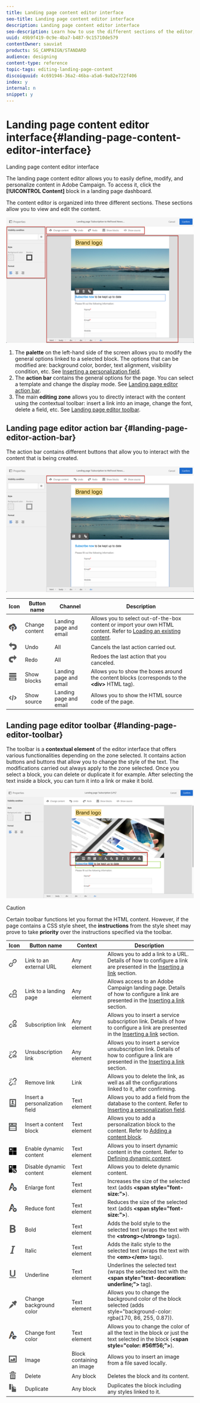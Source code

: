 ```yaml
---
title: Landing page content editor interface
seo-title: Landing page content editor interface
description: Landing page content editor interface
seo-description: Learn how to use the different sections of the editor, such as the action bar, to modify your landing page content.
uuid: 49b9f419-0c9e-4ba7-b487-9c15710de579
contentOwner: sauviat
products: SG_CAMPAIGN/STANDARD
audience: designing
content-type: reference
topic-tags: editing-landing-page-content
discoiquuid: 4c691946-36a2-46ba-a5a6-9a82e722f406
index: y
internal: n
snippet: y
---
```


# Landing page content editor interface{#landing-page-content-editor-interface}

Landing page content editor interface

The landing page content editor allows you to easily define, modify, and personalize content in Adobe Campaign. To access it, click the **[!UICONTROL Content]** block in a landing page dashboard.

The content editor is organized into three different sections. These sections allow you to view and edit the content.

![](assets/des_lp_content_8.png)

1. The **palette** on the left-hand side of the screen allows you to modify the general options linked to a selected block. The options that can be modified are: background color, border, text alignment, visibility condition, etc. See [Inserting a personalization field](../../designing/using/inserting-a-personalization-field.md).
1. The **action bar** contains the general options for the page. You can select a template and change the display mode. See [Landing page editor action bar](../../designing/using/landing-page-content-editor-interface.md#landing-page-editor-action-bar).
1. The main **editing zone** allows you to directly interact with the content using the contextual toolbar: insert a link into an image, change the font, delete a field, etc. See [Landing page editor toolbar](../../designing/using/landing-page-content-editor-interface.md#landing-page-editor-toolbar).

## Landing page editor action bar {#landing-page-editor-action-bar}

The action bar contains different buttons that allow you to interact with the content that is being created.

![](assets/des_lp_content_9.png)

<table> 
 <thead> 
  <tr> 
   <th>Icon<br /> </th> 
   <th>Button name<br /> </th> 
   <th>Channel<br /> </th> 
   <th>Description<br /> </th> 
  </tr> 
 </thead> 
 <tbody> 
  <tr> 
   <td><img height="21px" src="assets/download_darkgrey-24px.png" /><br /> </td> 
   <td><span class="uicontrol">Change content</span><br /> </td> 
   <td>Landing page and email<br /> </td> 
   <td>Allows you to select out-of-the-box content or import your own HTML content. Refer to <a href="../../designing/using/selecting-an-existing-content.md">Loading an existing content</a>.<br /> </td> 
  </tr> 
  <tr> 
   <td><img height="21px" src="assets/undo_darkgrey-24px.png" /><br /> </td> 
   <td><span class="uicontrol">Undo</span><br /> </td> 
   <td>All<br /> </td> 
   <td>Cancels the last action carried out.<br /> </td> 
  </tr> 
  <tr> 
   <td><img height="21px" src="assets/redo_darkgrey-24px.png" /><br /> </td> 
   <td><span class="uicontrol">Redo</span><br /> </td> 
   <td>All<br /> </td> 
   <td>Redoes the last action that you canceled.<br /> </td> 
  </tr> 
  <tr> 
   <td><img height="21px" src="assets/display_block_darkgrey-24px.png" /><br /> </td> 
   <td><span class="uicontrol">Show blocks</span><br /> </td> 
   <td>Landing page and email<br /> </td> 
   <td>Allows you to show the boxes around the content blocks (corresponds to the<strong> &lt;div&gt;</strong> HTML tag).<br /> </td> 
  </tr> 
  <tr> 
   <td><img height="21px" src="assets/code_darkgrey-24px.png" /><br /> </td> 
   <td><span class="uicontrol">Show source</span><br /> </td> 
   <td>Landing page and email<br /> </td> 
   <td>Allows you to show the HTML source code of the page.<br /> </td> 
  </tr> 
 </tbody> 
</table>

## Landing page editor toolbar {#landing-page-editor-toolbar}

The toolbar is a **contextual element** of the editor interface that offers various functionalities depending on the zone selected. It contains action buttons and buttons that allow you to change the style of the text. The modifications carried out always apply to the zone selected. Once you select a block, you can delete or duplicate it for example. After selecting the text inside a block, you can turn it into a link or make it bold.

![](assets/delivery_content_17.png)

>[!CAUTION]
>
>Certain toolbar functions let you format the HTML content. However, if the page contains a CSS style sheet, the **instructions** from the style sheet may prove to take **priority** over the instructions specified via the toolbar.

<table> 
 <thead> 
  <tr> 
   <th>Icon<br /> </th> 
   <th>Button name<br /> </th> 
   <th>Context<br /> </th> 
   <th>Description<br /> </th> 
  </tr> 
 </thead> 
 <tbody> 
  <tr> 
   <td><img height="21px" src="assets/link_darkgrey-24px.png" /><br /> </td> 
   <td><span class="uicontrol">Link to an external URL</span><br /> </td> 
   <td>Any element<br /> </td> 
   <td>Allows you to add a link to a URL. Details of how to configure a link are presented in the <a href="../../designing/using/inserting-a-link.md">Inserting a link</a> section.<br /> </td> 
  </tr> 
  <tr> 
   <td><img height="21px" src="assets/linkpage_darkgrey-24px.png" /><br /> </td> 
   <td><span class="uicontrol">Link to a landing page</span><br /> </td> 
   <td>Any element<br /> </td> 
   <td>Allows access to an Adobe Campaign landing page. Details of how to configure a link are presented in the <a href="../../designing/using/inserting-a-link.md">Inserting a link</a> section.<br /> </td> 
  </tr> 
  <tr> 
   <td><img height="21px" src="assets/link_subscribe_darkgrey-24px.png" /><br /> </td> 
   <td><span class="uicontrol">Subscription link</span><br /> </td> 
   <td>Any element<br /> </td> 
   <td>Allows you to insert a service subscription link. Details of how to configure a link are presented in the <a href="../../designing/using/inserting-a-link.md">Inserting a link</a> section.<br /> </td> 
  </tr> 
  <tr> 
   <td><img height="21px" src="assets/link_unsubscribe_darkgrey-24px.png" /><br /> </td> 
   <td><span class="uicontrol">Unsubscription link</span><br /> </td> 
   <td>Any element<br /> </td> 
   <td>Allows you to insert a service unsubscription link. Details of how to configure a link are presented in the <a href="../../designing/using/inserting-a-link.md">Inserting a link</a> section.<br /> </td> 
  </tr> 
  <tr> 
   <td><img height="21px" src="assets/linkoff_darkgrey-24px.png" /><br /> </td> 
   <td><span class="uicontrol">Remove link</span><br /> </td> 
   <td>Link<br /> </td> 
   <td>Allows you to delete the link, as well as all the configurations linked to it, after confirming.<br /> </td> 
  </tr> 
  <tr> 
   <td><img height="21px" src="assets/personalization_field_darkgrey-24px.png" /><br /> </td> 
   <td><span class="uicontrol">Insert a personalization field</span><br /> </td> 
   <td>Text element<br /> </td> 
   <td>Allows you to add a field from the database to the content. Refer to <a href="../../designing/using/inserting-a-personalization-field.md">Inserting a personalization field</a>.<br /> </td> 
  </tr> 
  <tr> 
   <td><img height="21px" src="assets/personalization_block_darkgrey-24px.png" /><br /> </td> 
   <td><span class="uicontrol">Insert a content block</span><br /> </td> 
   <td>Text element<br /> </td> 
   <td>Allows you to add a personalization block to the content. Refer to <a href="../../designing/using/adding-a-content-block.md">Adding a content block</a>.<br /> </td> 
  </tr> 
  <tr> 
   <td><img height="21px" src="assets/dynamiccontent_24px.png" /><br /> </td> 
   <td><span class="uicontrol">Enable dynamic content</span><br /> </td> 
   <td>Text element<br /> </td> 
   <td>Allows you to insert dynamic content in the content. Refer to <a href="../../designing/using/defining-dynamic-content-in-a-landing-page.md">Defining dynamic content</a>.<br /> </td> 
  </tr> 
  <tr> 
   <td><img height="21px" src="assets/dynamiccontentdisable_24px.png" /><br /> </td> 
   <td><span class="uicontrol">Disable dynamic content</span><br /> </td> 
   <td>Text element<br /> </td> 
   <td>Allows you to delete dynamic content.<br /> </td> 
  </tr> 
  <tr> 
   <td><img height="21px" src="assets/increase_fontsize_darkgrey-24px.png" /><br /> </td> 
   <td><span class="uicontrol">Enlarge font</span><br /> </td> 
   <td>Text element<br /> </td> 
   <td>Increases the size of the selected text (adds <strong>&lt;span style="font-size:"&gt;</strong>).<br /> </td> 
  </tr> 
  <tr> 
   <td><img height="21px" src="assets/decrease_fontsize_darkgrey-24px.png" /><br /> </td> 
   <td><span class="uicontrol">Reduce font</span><br /> </td> 
   <td>Text element<br /> </td> 
   <td>Reduces the size of the selected text (adds <strong>&lt;span style="font-size:"&gt;</strong>).<br /> </td> 
  </tr> 
  <tr> 
   <td><img height="21px" src="assets/textbold_darkgrey-24px.png" /><br /> </td> 
   <td><span class="uicontrol">Bold</span><br /> </td> 
   <td>Text element<br /> </td> 
   <td>Adds the bold style to the selected text (wraps the text with the <strong>&lt;strong&gt;&lt;/strong&gt;</strong> tags).<br /> </td> 
  </tr> 
  <tr> 
   <td><img height="21px" src="assets/textitalic_darkgrey-24px.png" /><br /> </td> 
   <td><span class="uicontrol">Italic</span><br /> </td> 
   <td>Text element<br /> </td> 
   <td>Adds the italic style to the selected text (wraps the text with the <strong>&lt;em&gt;&lt;/em&gt;</strong> tags).<br /> </td> 
  </tr> 
  <tr> 
   <td><img height="21px" src="assets/textunderline_darkgrey-24px.png" /><br /> </td> 
   <td><span class="uicontrol">Underline</span><br /> </td> 
   <td>Text element<br /> </td> 
   <td>Underlines the selected text (wraps the selected text with the <strong>&lt;span style="text-decoration: underline;"&gt;</strong> tag).<br /> </td> 
  </tr> 
  <tr> 
   <td><img height="21px" src="assets/colorselector_darkgrey-24px.png" /><br /> </td> 
   <td><span class="uicontrol">Change background color</span><br /> </td> 
   <td>Text element<br /> </td> 
   <td>Allows you to change the background color of the block selected (adds style="background-color: rgba(170, 86, 255, 0.87)).<br /> </td> 
  </tr> 
  <tr> 
   <td><img height="21px" src="assets/textcolor_darkgrey-24px.png" /><br /> </td> 
   <td><span class="uicontrol">Change font color</span><br /> </td> 
   <td>Text element<br /> </td> 
   <td>Allows you to change the color of all the text in the block or just the text selected in the block (<strong>&lt;span style="color: #56ff56;"&gt;</strong>).<br /> </td> 
  </tr> 
  <tr> 
   <td><img height="21px" src="assets/image_darkgrey-24px.png" /><br /> </td> 
   <td><span class="uicontrol">Image</span><br /> </td> 
   <td>Block containing an image<br /> </td> 
   <td>Allows you to insert an image from a file saved locally.<br /> </td> 
  </tr> 
  <tr> 
   <td><img height="21px" src="assets/delete_darkgrey-24px.png" /><br /> </td> 
   <td><span class="uicontrol">Delete</span><br /> </td> 
   <td>Any block<br /> </td> 
   <td>Deletes the block and its content.<br /> </td> 
  </tr> 
  <tr> 
   <td><img height="21px" src="assets/duplicate_fontsize_darkgrey-24px.png" /><br /> </td> 
   <td><span class="uicontrol">Duplicate</span><br /> </td> 
   <td>Any block<br /> </td> 
   <td>Duplicates the block including any styles linked to it.<br /> </td> 
  </tr> 
 </tbody> 
</table>

